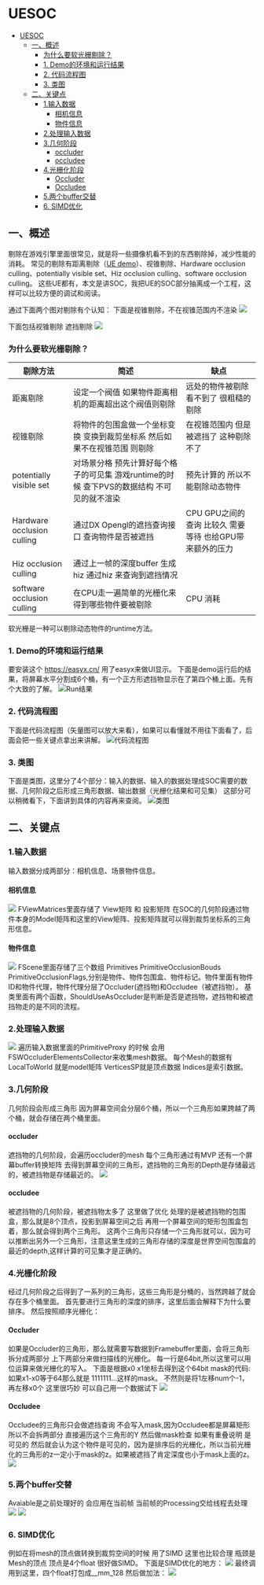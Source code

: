 # UESOC
<!-- TOC -->

- [UESOC](#uesoc)
    - [一、概述](#一概述)
        - [为什么要软光栅剔除？](#为什么要软光栅剔除)
        - [1. Demo的环境和运行结果](#1-demo的环境和运行结果)
        - [2. 代码流程图](#2-代码流程图)
        - [3. 类图](#3-类图)
    - [二、关键点](#二关键点)
        - [1.输入数据](#1输入数据)
            - [相机信息](#相机信息)
            - [物件信息](#物件信息)
        - [2.处理输入数据](#2处理输入数据)
        - [3.几何阶段](#3几何阶段)
            - [occluder](#occluder)
            - [occludee](#occludee)
        - [4.光栅化阶段](#4光栅化阶段)
            - [Occluder](#occluder)
            - [Occludee](#occludee)
        - [5.两个buffer交替](#5两个buffer交替)
        - [6. SIMD优化](#6-simd优化)

<!-- /TOC -->
## 一、概述
剔除在游戏引擎里面很常见，就是将一些摄像机看不到的东西剔除掉，减少性能的消耗。
常见的剔除有距离剔除（[UE demo](https://github.com/wlxklyh/awesome-gamedev/tree/main/demo/Unreal/CullDistance)）、视锥剔除、Hardware occlusion culling、potentially visible set、Hiz occlusion culling、software occlusion culling。
这些UE都有，本文是讲SOC，我把UE的SOC部分抽离成一个工程，这样可以比较方便的调试和阅读。

通过下面两个图对剔除有个认知：
下面是视锥剔除，不在视锥范围内不渲染
![](Img/2021-07-30-14-20-47.png)

下面包括视锥剔除 遮挡剔除
![](Img/2021-07-30-11-32-21.png)

### 为什么要软光栅剔除？
|剔除方法|简述|缺点|
|-|-|-|
|距离剔除|设定一个阀值 如果物件距离相机的距离超出这个阀值则剔除|远处的物件被剔除看不到了 很粗糙的剔除|
|视锥剔除|将物件的包围盒做一个坐标变换 变换到裁剪坐标系 然后如果不在视锥范围 则剔除|在视锥范围内 但是被遮挡了 这种剔除不了|
|potentially visible set|对场景分格 预先计算好每个格子的可见集 游戏runtime的时候 查下PVS的数据结构 不可见的就不渲染|预先计算的 所以不能剔除动态物件|
|Hardware occlusion culling|通过DX Opengl的遮挡查询接口 查询物件是否被遮挡|CPU GPU之间的查询 比较久 需要等待 也给GPU带来额外的压力|
|Hiz occlusion culling|通过上一帧的深度buffer 生成hiz 通过hiz 来查询到遮挡情况||
|software occlusion culling|在CPU走一遍简单的光栅化来 得到哪些物件要被剔除|CPU 消耗|

软光栅是一种可以剔除动态物件的runtime方法。

### 1. Demo的环境和运行结果
要安装这个 https://easyx.cn/ 用了easyx来做UI显示。
下面是demo运行后的结果，将屏幕水平分割成6个桶，有一个正方形遮挡物显示在了第四个桶上面。先有个大致的了解。
![Run结果](Img/2021-07-29-11-38-02.png)

### 2. 代码流程图
下面是代码流程图（矢量图可以放大来看），如果可以看懂就不用往下面看了，后面会把一些关键点拿出来讲解。
![代码流程图](UnrealSoc.svg)

### 3. 类图
下面是类图，这里分了4个部分：输入的数据、输入的数据处理成SOC需要的数据、几何阶段之后形成三角形数据、输出数据（光栅化结果和可见集） 这部分可以稍微看下，下面讲到具体的内容再来查阅。
![类图](UESOC.drawio.png)


## 二、关键点
### 1.输入数据
输入数据分成两部分：相机信息、场景物件信息。

#### 相机信息
![](Img/2021-07-30-11-19-59.png)
FViewMatrices里面存储了 View矩阵 和 投影矩阵 在SOC的几何阶段通过物件本身的Model矩阵和这里的View矩阵、投影矩阵就可以得到裁剪坐标系的三角形信息。

#### 物件信息
![](Img/2021-07-30-11-21-46.png)
FScene里面存储了三个数组 Primitives PrimitiveOcclusionBouds PrimitiveOcclusionFlags,分别是物件、物件包围盒、物件标记。物件里面有物件ID和物件代理，物件代理分层了Occluder(遮挡物)和Occludee（被遮挡物）。
基类里面有两个函数，ShouldUseAsOccluder是判断是否是遮挡物，遮挡物和被遮挡物走的是不同的流程。


### 2.处理输入数据
![](Img/2021-07-30-11-34-30.png)
遍历输入数据里面的PrimitiveProxy 的时候 会用FSWOccluderElementsCollector来收集mesh数据。
每个Mesh的数据有LocalToWorld 就是model矩阵 VerticesSP就是顶点数据 Indices是索引数据。


### 3.几何阶段
几何阶段会形成三角形 因为屏幕空间会分层6个桶，所以一个三角形如果跨越了两个桶，就会存储在两个桶里面。
#### occluder
遮挡物的几何阶段，会遍历occluder的mesh 每个三角形通过有MVP 还有一个屏幕buffer转换矩阵 去得到屏幕空间的三角形，遮挡物的三角形的Depth是存储最远的，被遮挡物是存储最近的。
![](Img/2021-07-30-11-38-49.png)

#### occludee
被遮挡物的几何阶段，被遮挡物太多了 这里做了优化 处理的是被遮挡物的包围盒，那么就是8个顶点，投影到屏幕空间之后 再用一个屏幕空间的矩形包围盒包着，那么就会得到两个三角形。
这两个三角形只存储一个三角形就可以，因为可以推断出另外一个三角形，注意这里生成的三角形存储的深度是世界空间包围盒的最近的depth,这样计算的可见集才是正确的。

### 4.光栅化阶段
经过几何阶段之后得到了一系列的三角形，这些三角形是分桶的，当然跨越了就会存在多个桶里面。
首先要进行三角形的深度的排序，这里后面会解释下为什么要排序。
然后按照顺序光栅化：
#### Occluder
如果是Occluder的三角形，那么就需要写数据到Framebuffer里面，会将三角形拆分成两部分 上下两部分来做扫描线的光栅化。
每一行是64bit,所以这里可以用位运算来做光栅化的写入。
下面是根据x0 x1坐标去得到这个64bit mask的代码:
如果x1-x0等于64那么就是 1111111...这样的mask。
不然则是将1左移num个-1， 再左移x0个 这里很巧妙 可以自己用一个数据试下
![](Img/2021-07-30-11-51-50.png)

#### Occludee
Occludee的三角形只会做遮挡查询 不会写入mask,因为Occludee都是屏幕矩形 所以不会拆两部分 直接遍历这个三角形的Y 然后做mask检查
如果有重叠说明 是可见的 然后就会认为这个物件是可见的，因为是排序后的光栅化，所以当前光栅化的三角形的z一定小于mask的z。如果被遮挡了肯定深度也小于mask上面的z。
![](Img/2021-07-30-14-11-05.png)


### 5.两个buffer交替 
Avaiable是之前处理好的 会应用在当前帧 当前帧的Processing交给线程去处理
![](Img/2021-07-30-14-14-14.png)
![](Img/2021-07-30-14-15-21.png)

### 6. SIMD优化
例如在将mesh的顶点做转换到裁剪空间的时候 用了SIMD 这里也比较合理 瓶颈是Mesh的顶点 顶点是4个float 很好做SIMD。
下面是SIMD优化的地方：
![](Img/2021-07-30-14-29-13.png)
最终调用到这里，四个float打包成__mm_128 然后做加法：
![](Img/2021-07-30-14-29-41.png)








